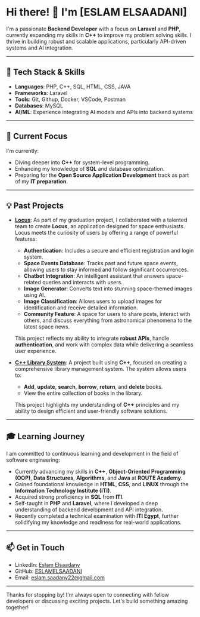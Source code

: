 # Hi there! 👋 I'm [ESLAM ELSAADANI]

I'm a passionate **Backend Developer** with a focus on **Laravel** and **PHP**, currently expanding my skills in **C++** to improve my problem solving skills. I thrive in building robust and scalable applications, particularly API-driven systems and AI integration.

---

## 🔧 **Tech Stack & Skills**
- **Languages**: PHP, C++, SQL, HTML, CSS, JAVA
- **Frameworks**: Laravel
- **Tools**: Git, Githup, Docker, VSCode, Postman
- **Databases**: MySQL
- **AI/ML**: Experience integrating AI models and APIs into backend systems

---

## 🌱 **Current Focus**
I'm currently:
- Diving deeper into **C++** for system-level programming.
- Enhancing my knowledge of **SQL** and database optimization.
- Preparing for the **Open Source Application Development** track as part of my **IT preparation**.

---

## 💡 **Past Projects**
- **[Locus](https://github.com/ESLAMELSAADANI/LOCUS_APIs-U-)**: As part of my graduation project, I collaborated with a talented team to create **Locus**, an application designed for space enthusiasts. Locus meets the curiosity of users by offering a range of powerful features:
  - **Authentication**: Includes a secure and efficient registration and login system.
  - **Space Events Database**: Tracks past and future space events, allowing users to stay informed and follow significant occurrences.
  - **Chatbot Integration**: An intelligent assistant that answers space-related queries and interacts with users.
  - **Image Generator**: Converts text into stunning space-themed images using AI.
  - **Image Classification**: Allows users to upload images for identification and receive detailed information.
  - **Community Feature**: A space for users to share posts, interact with others, and discuss everything from astronomical phenomena to the latest space news.
  
  This project reflects my ability to integrate **robust APIs**, handle **authentication**, and work with complex data while delivering a seamless user experience.

- **[C++ Library System](https://github.com/ESLAMELSAADANI/LibrarySystemCPP)**: A project built using **C++**, focused on creating a comprehensive library management system. The system allows users to:
  - **Add**, **update**, **search**, **borrow**, **return**, and **delete** books.
  - View the entire collection of books in the library.
  
  This project highlights my understanding of **C++** principles and my ability to design efficient and user-friendly software solutions.

---

## 🎓 **Learning Journey**
I am committed to continuous learning and development in the field of software engineering:
- Currently advancing my skills in **C++**, **Object-Oriented Programming (OOP)**, **Data Structures**, **Algorithms**, and **Java** at **ROUTE Academy**.
- Gained foundational knowledge in **HTML**, **CSS**, and **LINUX** through the **Information Technology Institute (ITI)**.
- Acquired strong proficiency in **SQL** from **ITI**.
- Self-taught in **PHP** and **Laravel**, where I developed a deep understanding of backend development and API integration.
- Recently completed a technical examination with **ITI Egypt**, further solidifying my knowledge and readiness for real-world applications.

---

## 📫 **Get in Touch**
- LinkedIn: [Eslam Elsaadany](https://www.linkedin.com/in/eslam-elsaadany-234957175/)
- GitHub: [ESLAMELSAADANI](https://github.com/ESLAMELSAADANI)
- Email: [eslam.saadany22@gmail.com](mailto:eslam.saadany22@gmail.com)

---

Thanks for stopping by! I'm always open to connecting with fellow developers or discussing exciting projects. Let's build something amazing together!
